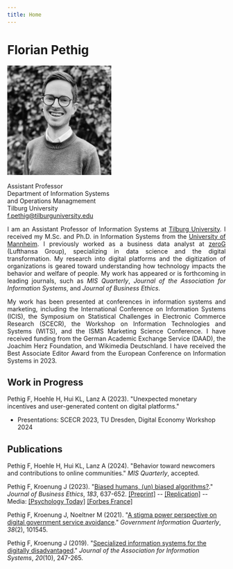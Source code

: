 ```yaml
---
title: Home
---
```


# Florian Pethig

<div class="flex-container">
<div class="flex-item-left">
<img src="avatar.jpeg" style="max-width:240px;" >

Assistant Professor <br>
Department of Information Systems <br> and Operations Managmement<br>
Tilburg University <br>
<a href="mailto:f.pethig@tilburguniversity.edu">f.pethig@tilburguniversity.edu</a></p>
</div>
<div class="flex-item-right" style="text-align: justify">
<span style="">
I am an Assistant Professor of Information Systems at <a href="https://www.tilburguniversity.edu">Tilburg University</a>. I received my M.Sc. and Ph.D. in Information Systems from the <a href="https://www.uni-mannheim.de/en/">University of Mannheim</a>. I previously worked as a business data analyst at <a href="https://www.zerog.aero">zeroG</a> (Lufthansa Group), specializing in data science and the digital transformation. My research into digital platforms and the digitization of organizations is geared toward understanding how technology impacts the behavior and welfare of people. My work has appeared or is forthcoming in leading journals, such as <i>MIS Quarterly</i>, <i>Journal of the Association for Information Systems</i>, and <i>Journal of Business Ethics</i>.

My work has been presented at conferences in information systems and marketing, including the International Conference on Information Systems (ICIS), the Symposium on Statistical Challenges in Electronic Commerce Research (SCECR), the Workshop on Information Technologies and Systems (WITS), and the ISMS Marketing Science Conference. I have received funding from the German Academic Exchange Service (DAAD), the Joachim Herz Foundation, and Wikimedia Deutschland. I have received the Best Associate Editor Award from the European Conference on Information Systems in 2023.
</span>
</div>
</div>

## Work in Progress

Pethig F, Hoehle H, Hui KL, Lanz A (2023). "Unexpected monetary incentives and user-generated content on digital platforms."

* Presentations: SCECR 2023, TU Dresden, Digital Economy Workshop 2024

## Publications

Pethig F, Hoehle H, Hui KL, Lanz A (2024). "Behavior toward newcomers and contributions to online communities." _MIS Quarterly_, accepted.

Pethig F, Kroenung J (2023). "[Biased humans, (un) biased algorithms?](https://link.springer.com/content/pdf/10.1007/s10551-022-05071-8.pdf)." _Journal of Business Ethics_, *183*, 637-652.
[[Preprint]](/preprints/bias.pdf) -- [[Replication]](https://osf.io/axgp2/)
-- Media: [[Psychology Today]](https://www.psychologytoday.com/us/blog/the-behavioral-science-hub/202210/will-algorithms-remove-gender-bias-in-hiring) [[Forbes France]](https://www.forbes.fr/business/algorithme-leadership-vers-une-parite-homme-femme/)

Pethig F, Kroenung J, Noeltner M (2021). "[A stigma power perspective on digital government service avoidance](https://www.sciencedirect.com/science/article/pii/S0740624X20303245)." _Government Information Quarterly_, *38*(2), 101545.

Pethig F, Kroenung J (2019). "[Specialized information systems for the digitally disadvantaged](https://aisel.aisnet.org/jais/vol20/iss10/5/)." _Journal of the Association for Information Systems_, *20*(10), 247-265.



